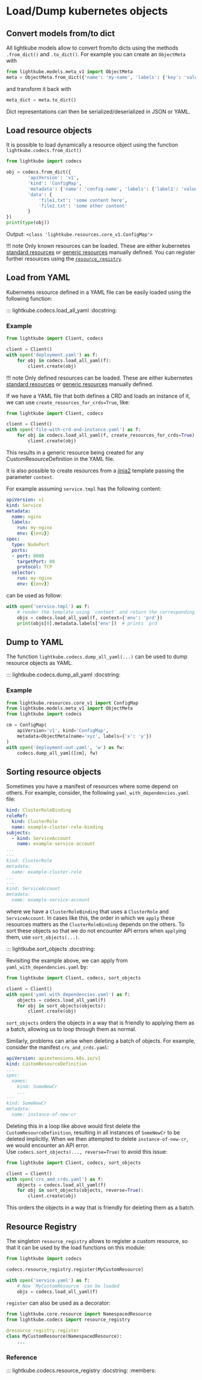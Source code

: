 # Load/Dump kubernetes objects

## Convert models from/to dict

All lightkube models allow to convert from/to dicts using the methods `.from_dict()` and 
`.to_dict()`. For example you can create an `ObjectMeta` with

```python
from lightkube.models.meta_v1 import ObjectMeta
meta = ObjectMeta.from_dict({'name': 'my-name', 'labels': {'key': 'value'}})
```

and transform it back with

```python
meta_dict = meta.to_dict()
```

Dict representations can then be serialized/deserialized in JSON or YAML.

## Load resource objects

It is possible to load dynamically a resource object using the function `lightkube.codecs.from_dict()`

```python
from lightkube import codecs

obj = codecs.from_dict({
        'apiVersion': 'v1',
        'kind': 'ConfigMap',
        'metadata': {'name': 'config-name', 'labels': {'label1': 'value1'}},
        'data': {
            'file1.txt': 'some content here',
            'file2.txt': 'some other content'
        }
})
print(type(obj))
```

Output: `<class 'lightkube.resources.core_v1.ConfigMap'>`

!!! note
    Only known resources can be loaded. These are either kubernetes [standard resources](resources-and-models.md) 
    or [generic resources](generic-resources.md) manually defined. You can register further resources using
    the [`resource_registry`](#resource-registry).

## Load from YAML

Kubernetes resource defined in a YAML file can be easily loaded using the following function: 

::: lightkube.codecs.load_all_yaml
    :docstring:
   
### Example

```python
from lightkube import Client, codecs

client = Client()
with open('deployment.yaml') as f:
    for obj in codecs.load_all_yaml(f):
        client.create(obj)
```

!!! note
    Only defined resources can be loaded. These are either kubernetes [standard resources](resources-and-models.md) 
    or [generic resources](generic-resources.md) manually defined.

If we have a YAML file that both defines a CRD and loads an instance of it, we can use `create_resources_for_crds=True`, like:

```python
from lightkube import Client, codecs

client = Client()
with open('file-with-crd-and-instance.yaml') as f:
    for obj in codecs.load_all_yaml(f, create_resources_for_crds=True):
        client.create(obj)
```

This results in a generic resource being created for any CustomResourceDefinition in the YAML file.  

It is also possible to create resources from a [jinja2](https://jinja.palletsprojects.com) template 
passing the parameter `context`.

For example assuming `service.tmpl` has the following content:
```yaml
apiVersion: v1
kind: Service
metadata:
  name: nginx
  labels:
    run: my-nginx
    env: {{env}}
spec:
  type: NodePort
  ports:
  - port: 8080
    targetPort: 80
    protocol: TCP
  selector:
    run: my-nginx
    env: {{env}}
```

can be used as follow:
```python
with open('service.tmpl') as f:
    # render the template using `context` and return the corresponding resource objects.
    objs = codecs.load_all_yaml(f, context={'env': 'prd'})
    print(objs[0].metadata.labels['env'])  # prints `prd`
```

## Dump to YAML

The function `lightkube.codecs.dump_all_yaml(...)` can be used to dump resource objects as YAML.

::: lightkube.codecs.dump_all_yaml
    :docstring:

### Example

```python
from lightkube.resources.core_v1 import ConfigMap
from lightkube.models.meta_v1 import ObjectMeta
from lightkube import codecs

cm = ConfigMap(
    apiVersion='v1', kind='ConfigMap',
    metadata=ObjectMeta(name='xyz', labels={'x': 'y'})
)
with open('deployment-out.yaml', 'w') as fw:
    codecs.dump_all_yaml([cm], fw)
```

## Sorting resource objects

Sometimes you have a manifest of resources where some depend on others.  For example,
consider, the following `yaml_with_dependencies.yaml` file:

```yaml
kind: ClusterRoleBinding
roleRef:
  kind: ClusterRole
  name: example-cluster-role-binding
subjects:
  - kind: ServiceAccount
    name: example-service-account
...
---
kind: ClusterRole
metadata:
  name: example-cluster-role
...
---
kind: ServiceAccount
metadata:
  name: example-service-account
```

where we have a `ClusterRoleBinding` that uses a `ClusterRole` and `ServiceAccount`. 
In cases like this, the order in which we `apply` these resources matters as the
`ClusterRoleBinding` depends on the others.  To sort these objects so that we do not
encounter API errors when `apply`ing them, use `sort_objects(...)`.

::: lightkube.sort_objects
    :docstring:

Revisiting the example above, we can apply from `yaml_with_dependencies.yaml` by:

```python
from lightkube import Client, codecs, sort_objects

client = Client()
with open('yaml_with_dependencies.yaml') as f:
    objects = codecs.load_all_yaml(f)
    for obj in sort_objects(objects):
        client.create(obj)
```

`sort_objects` orders the objects in a way that is friendly to applying them as a
batch, allowing us to loop through them as normal.

Similarly, problems can arise when deleting a batch of objects.  For example, 
consider the manifest `crs_and_crds.yaml`:

```yaml
apiVersion: apiextensions.k8s.io/v1
kind: CustomResourceDefinition
...
spec:
  names:
    kind: SomeNewCr
    ...
---
kind: SomeNewCr
metadata:
  name: instance-of-new-cr
```

Deleting this in a loop like above would first delete the `CustomResourceDefinition`,
resulting in all instances of `SomeNewCr` to be deleted implicitly.  When we then
attempted to delete `instance-of-new-cr`, we would encounter an API error.  
Use `codecs.sort_objects(..., reverse=True)` to avoid this issue:

```python
from lightkube import Client, codecs, sort_objects

client = Client()
with open('crs_amd_crds.yaml') as f:
    objects = codecs.load_all_yaml(f)
    for obj in sort_objects(objects, reverse=True):
        client.create(obj)
```

This orders the objects in a way that is friendly for deleting them as a batch.

## Resource Registry

The singleton `resource_registry` allows to register a custom resource, so that it can be used by the load
functions on this module:

```python
from lightkube import codecs

codecs.resource_registry.register(MyCustomResource)

with open('service.yaml') as f:
    # Now `MyCustomResource` can be loaded
    objs = codecs.load_all_yaml(f)
```

`register` can also be used as a decorator:
```python
from lightkube.core.resource import NamespacedResource
from lightkube.codecs import resource_registry

@resource_registry.register
class MyCustomResource(NamespacedResource):
    ...
```

### Reference

::: lightkube.codecs.resource_registry
    :docstring:
    :members:
